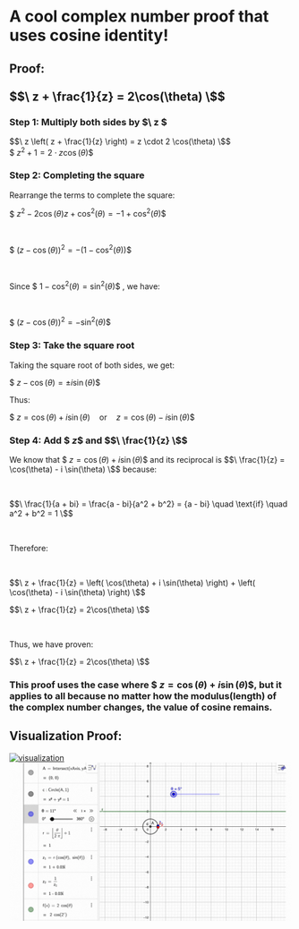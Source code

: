 # A cool complex number proof that uses cosine identity!

## Proof:<br><br> $$\ z + \frac{1}{z} = 2\cos(\theta) \$$

### Step 1: Multiply both sides by $\ z \$
$$\
z \left( z + \frac{1}{z} \right) = z \cdot 2 \cos(\theta)
\$$
<br>
$$\
z^2 + 1 = 2 \cdot z \cos(\theta)
\$$

### Step 2: Completing the square
Rearrange the terms to complete the square:

$$\
z^2 - 2\cos(\theta)z + \cos^2(\theta) = -1 + \cos^2(\theta)
\$$

<br>

$$\
(z - \cos(\theta))^2 = -(1 - \cos^2(\theta))
\$$

<br>

Since  $$\ 1 - \cos^2(\theta) = \sin^2(\theta) \$$ , we have:

<br>

$$\
(z - \cos(\theta))^2 = -\sin^2(\theta)
\$$

### Step 3: Take the square root
Taking the square root of both sides, we get:

$$\
z - \cos(\theta) = \pm i \sin(\theta)
\$$

Thus:

$$\
z = \cos(\theta) + i \sin(\theta) \quad \text{or} \quad z = \cos(\theta) - i \sin(\theta)
\$$

### Step 4: Add $$\ z \$$ and $$\ \frac{1}{z} \$$
We know that $$\ z = \cos(\theta) + i \sin(\theta) \$$ and its reciprocal is $$\ \frac{1}{z} = \cos(\theta) - i \sin(\theta) \$$ because:

<br>

$$\ \frac{1}{a + bi} = \frac{a - bi}{a^2 + b^2} = {a - bi} \quad \text{if} \quad a^2 + b^2 = 1 \$$

<br>

Therefore:

<br>

$$\
z + \frac{1}{z} = \left( \cos(\theta) + i \sin(\theta) \right) + \left( \cos(\theta) - i \sin(\theta) \right)
\$$

$$\
z + \frac{1}{z} = 2\cos(\theta)
\$$

<br>

Thus, we have proven:

$$\
z + \frac{1}{z} = 2\cos(\theta)
\$$

### This proof uses the case where $$\ z = \cos(\theta) + i \sin(\theta) \$$, but it applies to all because no matter how the modulus(length) of the complex number changes, the value of cosine remains.


## Visualization Proof:

[![visualization](https://raw.githubusercontent.com/OssieLin/complex-numbers-with-cosine-identity/main/visualization.gif)](https://www.geogebra.org/m/ajssj52s)[![visualization](https://raw.githubusercontent.com/OssieLin/complex-numbers-with-cosine-identity/main/visulization_different_modulus.gif)](https://www.geogebra.org/m/pn5jwprt)

